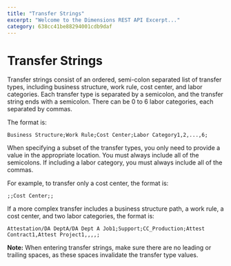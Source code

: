 ```yaml
---
title: "Transfer Strings"
excerpt: "Welcome to the Dimensions REST API Excerpt..."
category: 638cc41be88294001cdb9daf
---
```


# Transfer Strings

Transfer strings consist of an ordered, semi-colon separated list of transfer types, including business structure, work rule, cost center, and labor categories. Each transfer type is separated by a semicolon, and the transfer string ends with a semicolon. There can be 0 to 6 labor categories, each separated by commas.
 
The format is:

``` 
Business Structure;Work Rule;Cost Center;Labor Category1,2,...,6;
``` 

When specifying a subset of the transfer types, you only need to provide a value in the appropriate location. You must always include all of the semicolons. If including a labor category, you must always include all of the commas. 

For example, to transfer only a cost center, the format is:

``` 
;;Cost Center;;
``` 

If a more complex transfer includes a business structure path, a work rule, a cost center, and two labor categories, the format is:

``` 
Attestation/DA DeptA/DA Dept A Job1;Support;CC_Production;Attest Contract1,Attest Project1,,,,;
``` 

**Note:** When entering transfer strings, make sure there are no leading or trailing spaces, as these spaces invalidate the transfer type values.